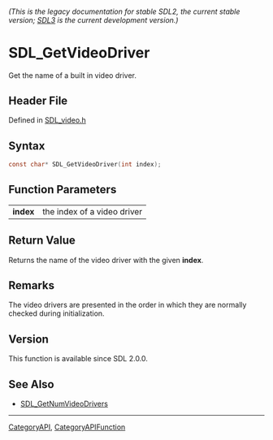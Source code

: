 ###### (This is the legacy documentation for stable SDL2, the current stable version; [SDL3](https://wiki.libsdl.org/SDL3/) is the current development version.)
# SDL_GetVideoDriver

Get the name of a built in video driver.

## Header File

Defined in [SDL_video.h](https://github.com/libsdl-org/SDL/blob/SDL2/include/SDL_video.h)

## Syntax

```c
const char* SDL_GetVideoDriver(int index);

```

## Function Parameters

|               |                             |
| ------------- | --------------------------- |
| **index**     | the index of a video driver |

## Return Value

Returns the name of the video driver with the given **index**.

## Remarks

The video drivers are presented in the order in which they are normally
checked during initialization.

## Version

This function is available since SDL 2.0.0.

## See Also

- [SDL_GetNumVideoDrivers](SDL_GetNumVideoDrivers)

----
[CategoryAPI](CategoryAPI), [CategoryAPIFunction](CategoryAPIFunction)

